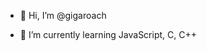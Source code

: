 - 👋 Hi, I’m @gigaroach

- 🌱 I’m currently learning JavaScript, C, C++



<!---
gigaroach/gigaroach is a ✨ special ✨ repository because its `README.md` (this file) appears on your GitHub profile.
You can click the Preview link to take a look at your changes.
--->
